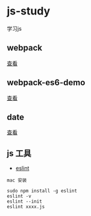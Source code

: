 # js-study

学习js

## webpack

[查看](webpack)

## webpack-es6-demo

[查看](webpack-es6-demo)

## date

[查看](date)

## js 工具

* [eslint](https://github.com/eslint/eslint)

```
mac 安装

sudo npm install -g eslint
eslint -v
eslint --init
eslint xxxx.js

```
